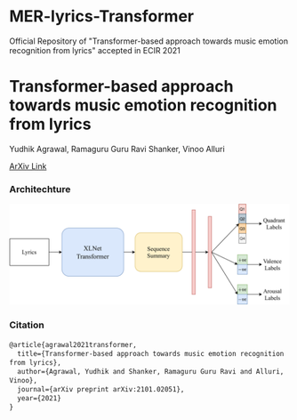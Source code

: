 # MER-lyrics-Transformer
Official Repository of "Transformer-based approach towards music emotion recognition from lyrics" accepted in ECIR 2021
# Transformer-based approach towards music emotion recognition from lyrics

Yudhik Agrawal, Ramaguru Guru Ravi Shanker, Vinoo Alluri

[ArXiv Link](https://arxiv.org/abs/2101.02051)

### Architechture

![Pipeline](ECIR_pipeline.png)


### Citation
```
@article{agrawal2021transformer,
  title={Transformer-based approach towards music emotion recognition from lyrics},
  author={Agrawal, Yudhik and Shanker, Ramaguru Guru Ravi and Alluri, Vinoo},
  journal={arXiv preprint arXiv:2101.02051},
  year={2021}
}
```
